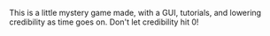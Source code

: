 This is a little mystery game made, with a GUI, tutorials, and lowering credibility  as time goes on. Don't let credibility hit 0!
